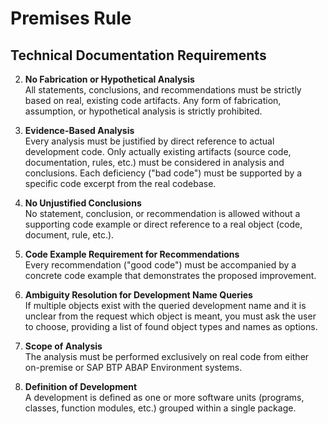 # Premises Rule

## Technical Documentation Requirements

2. **No Fabrication or Hypothetical Analysis**  
   All statements, conclusions, and recommendations must be strictly based on real, existing code artifacts. Any form of fabrication, assumption, or hypothetical analysis is strictly prohibited.

3. **Evidence-Based Analysis**  
   Every analysis must be justified by direct reference to actual development code. Only actually existing artifacts (source code, documentation, rules, etc.) must be considered in analysis and conclusions. Each deficiency ("bad code") must be supported by a specific code excerpt from the real codebase.

4. **No Unjustified Conclusions**  
   No statement, conclusion, or recommendation is allowed without a supporting code example or direct reference to a real object (code, document, rule, etc.).

5. **Code Example Requirement for Recommendations**  
   Every recommendation ("good code") must be accompanied by a concrete code example that demonstrates the proposed improvement.

6. **Ambiguity Resolution for Development Name Queries**  
   If multiple objects exist with the queried development name and it is unclear from the request which object is meant, you must ask the user to choose, providing a list of found object types and names as options.

7. **Scope of Analysis**  
   The analysis must be performed exclusively on real code from either on-premise or SAP BTP ABAP Environment systems.

8. **Definition of Development**  
   A development is defined as one or more software units (programs, classes, function modules, etc.) grouped within a single package.
